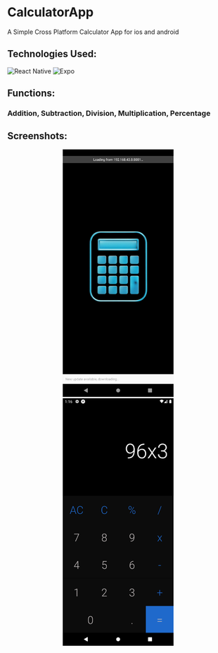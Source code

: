 # CalculatorApp
  A Simple Cross Platform Calculator App for ios and android

## Technologies Used:
  ![React Native](https://img.shields.io/badge/react_native-%2320232a.svg?style=for-the-badge&logo=react&logoColor=%2361DAFB)
  ![Expo](https://img.shields.io/badge/expo-black.svg?style=for-the-badge&logo=expo&logoColor=white)

## Functions:
### Addition, Subtraction, Division, Multiplication, Percentage

## Screenshots:
<p display="flex"; flex-direction="row"; justify-content="space-between"; align="center">
  <img src="Screenshot1.png" width="50%" title="hover text">
  <img src="Screenshot2.png" width="50%" alt="accessibility text">
</p>
